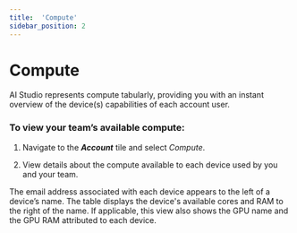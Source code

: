 ```yaml
---
title:  'Compute'
sidebar_position: 2
---
```

# Compute

AI Studio represents compute tabularly, providing you with an instant overview of the device(s) capabilities of each account user.  

### To view your team’s available compute:

1. Navigate to the ***Account*** tile and select *Compute*. 

2. View details about the compute available to each device used by you and your team. 

The email address associated with each device appears to the left of a device’s name. The table displays the device's available cores and RAM to the right of the name. If applicable, this view also shows the GPU name and the GPU RAM attributed to each device.